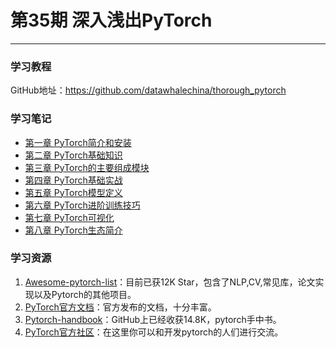 # 第35期 深入浅出PyTorch

---

### 学习教程

GitHub地址：https://github.com/datawhalechina/thorough_pytorch

### 学习笔记

* [第一章 PyTorch简介和安装](docs/thorough_pytorch/chapter01.md)
* [第二章 PyTorch基础知识](docs/thorough_pytorch/chapter02.md)
* [第三章 PyTorch的主要组成模块](docs/thorough_pytorch/chapter03.md)
* [第四章 PyTorch基础实战](docs/thorough_pytorch/chapter04.md)
* [第五章 PyTorch模型定义](docs/thorough_pytorch/chapter05.md)
* [第六章 PyTorch进阶训练技巧](docs/thorough_pytorch/chapter06.md)
* [第七章 PyTorch可视化](docs/thorough_pytorch/chapter07.md)
* [第八章 PyTorch生态简介](docs/thorough_pytorch/chapter08.md)

### 学习资源

1. [Awesome-pytorch-list](https://github.com/bharathgs/Awesome-pytorch-list)：目前已获12K Star，包含了NLP,CV,常见库，论文实现以及Pytorch的其他项目。
2. [PyTorch官方文档](https://pytorch.org/docs/stable/index.html)：官方发布的文档，十分丰富。
3. [Pytorch-handbook](https://github.com/zergtant/pytorch-handbook)：GitHub上已经收获14.8K，pytorch手中书。
4. [PyTorch官方社区](https://discuss.pytorch.org/)：在这里你可以和开发pytorch的人们进行交流。



